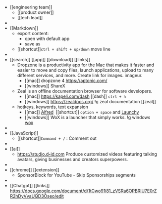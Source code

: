 - [[engineering team]]
	- [[product owner]]
	- [[tech lead]]
-
- [[Markdown]]
	- export content:
		- open with default app
		- save as
	- [[shortcut]]`ctrl + shift + up/down` move line
-
- [[search]] [[app]] [[download]] [[links]]
	- Dropzone is a productivity app for the Mac that makes it faster and easier to move and copy files, launch applications, upload to many different services, and more. Create link for images. imageur.
		- [[mac]] dropzone 4 https://aptonic.com/
		- [[windows]] ShareX
	- Zeal is an offline documentation browser for software developers.
		- [[mac]] https://kapeli.com/dash [[dash]] `ctrl + h`
		- [[windows]] https://zealdocs.org/ !g zeal documentation [[zeal]]
	- hotkeys, keywords, text expansion
		- [[mac]] [Alfred](https://www.alfredapp.com/)  [[shortcut]] `option + space` and [Launchy](http://www.launchy.net/)
		- [[windows]] WoX is a launcher that simply works. !g windows [wox](https://github.com/Wox-launcher/Wox)
-
- [[JavaScript]]
	- [[shortcut]]`Command + /` : Comment out
-
- [[ai]]
	- https://studio.d-id.com Produce customized videos featuring talking avatars, giving businesses and creators superpowers.
-
- [[chrome]] [[extension]]
	- SponsorBlock for YouTube - Skip Sponsorships segments
-
- [[Chatgpt]] [[links]] https://docs.google.com/document/d/1tCwo91i81_zVSRa6OPBRlU7E0rZR2hDyVvaUQD3Oseo/edit